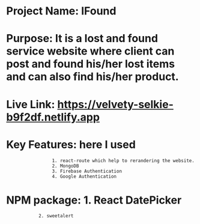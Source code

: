 # Project Name: IFound
# Purpose: It is a lost and found service website where client can post and found his/her lost items and can also find his/her product.
# Live Link: https://velvety-selkie-b9f2df.netlify.app
# Key Features: here I used 
                     1. react-route which help to rerandering the website. 
                     2. MongoDB
                     3. Firebase Authentication
                     4. Google Authentication

# NPM package: 1. React DatePicker
                2. sweetalert
              
                    
